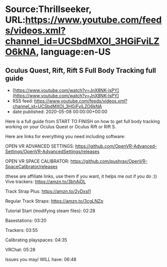 # Source:Thrillseeker, URL:https://www.youtube.com/feeds/videos.xml?channel_id=UCSbdMXOI_3HGiFviLZO6kNA, language:en-US

## Oculus Quest, Rift, Rift S Full Body Tracking full guide
 - [https://www.youtube.com/watch?v=JnX8NK-lsPY](https://www.youtube.com/watch?v=JnX8NK-lsPY)
 - RSS feed: https://www.youtube.com/feeds/videos.xml?channel_id=UCSbdMXOI_3HGiFviLZO6kNA
 - date published: 2020-05-08 00:00:00+00:00

Here is a full guide from START TO FINISH on how to get full body tracking working on your Oculus Quest or Oculus Rift or Rift S.

Here are links for everything you need including software:

OPEN VR ADVANCED SETTINGS: 
https://github.com/OpenVR-Advanced-Settings/OpenVR-AdvancedSettings/releases

OPEN VR SPACE CALIBRATOR:
https://github.com/pushrax/OpenVR-SpaceCalibrator/releases

(these are affiliate links, use them if you want, it helps me out if you do :))
Vive trackers:
https://amzn.to/3bhAjDL

Track Strap Plus:
https://amzn.to/2yDxsI1

Regular Track Straps:
https://amzn.to/3cgLNZp

Tutorial Start (modifying steam files):
02:28

Basestations:
03:20

Trackers:
03:55

Calibrating playspaces:
04:35

VRChat:
05:28

Issues you may/ WILL have:
06:48

